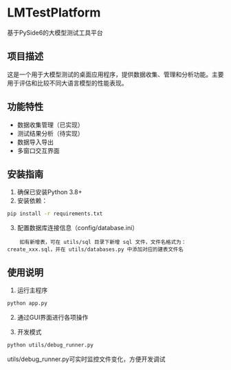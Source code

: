 # LMTestPlatform

基于PySide6的大模型测试工具平台

## 项目描述

这是一个用于大模型测试的桌面应用程序，提供数据收集、管理和分析功能。主要用于评估和比较不同大语言模型的性能表现。

## 功能特性

- 数据收集管理（已实现）
- 测试结果分析（待实现）
- 数据导入导出
- 多窗口交互界面

## 安装指南

1. 确保已安装Python 3.8+ 
2. 安装依赖：
```bash
pip install -r requirements.txt
```
3. 配置数据库连接信息（config/database.ini）
``` 数据库启动后，会自动创建数据库并根据 utils/sql 目录下的 sql 文件建表
    如有新增表，可在 utils/sql 目录下新增 sql 文件，文件名格式为：create_xxx.sql，并在 utils/databases.py 中添加对应的建表文件名
```
## 使用说明

1. 运行主程序
```bash
python app.py
```
2. 通过GUI界面进行各项操作

3. 开发模式
```bash
python utils/debug_runner.py
``` 
utils/debug_runner.py可实时监控文件变化，方便开发调试
```